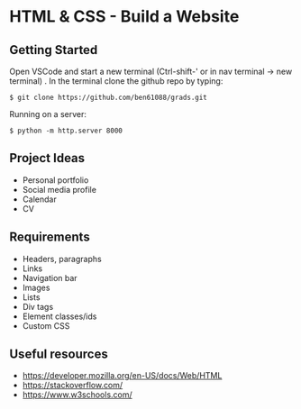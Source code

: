 # HTML & CSS - Build a Website

## Getting Started

Open VSCode and start a new terminal (Ctrl-shift-' or in nav terminal -> new terminal) . In the terminal clone the github repo by typing:
```
$ git clone https://github.com/ben61088/grads.git
```

Running on a server:
```
$ python -m http.server 8000
```

## Project Ideas
* Personal portfolio
* Social media profile
* Calendar
* CV

## Requirements
* Headers, paragraphs
* Links
* Navigation bar
* Images
* Lists
* Div tags
* Element classes/ids
* Custom CSS
    
## Useful resources
* https://developer.mozilla.org/en-US/docs/Web/HTML
* https://stackoverflow.com/
* https://www.w3schools.com/


